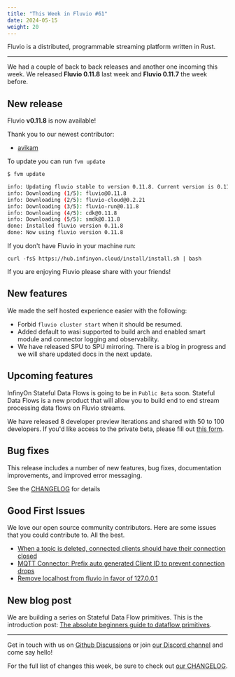 ```yaml
---
title: "This Week in Fluvio #61"
date: 2024-05-15
weight: 20
---
```

Fluvio is a distributed, programmable streaming platform written in Rust.

---

We had a couple of back to back releases and another one incoming this week. We released **Fluvio 0.11.8** last week and **Fluvio 0.11.7** the week before.

## New release
Fluvio **v0.11.8** is now available!

Thank you to our newest contributor:
- [avikam]

To update you can run `fvm update`

```bash
$ fvm update

info: Updating fluvio stable to version 0.11.8. Current version is 0.11.6.
info: Downloading (1/5): fluvio@0.11.8
info: Downloading (2/5): fluvio-cloud@0.2.21
info: Downloading (3/5): fluvio-run@0.11.8
info: Downloading (4/5): cdk@0.11.8
info: Downloading (5/5): smdk@0.11.8
done: Installed fluvio version 0.11.8
done: Now using fluvio version 0.11.8

```

If you don't have Fluvio in your machine run:

```
curl -fsS https://hub.infinyon.cloud/install/install.sh | bash
```

If you are enjoying Fluvio please share with your friends!

## New features

We made the self hosted experience easier with the following:

- Forbid `fluvio cluster start` when it should be resumed.
- Added default to wasi supported to build arch and enabled smart module and connector logging and observability.
- We have released SPU to SPU mirroring. There is a blog in progress and we will share updated docs in the next update.


## Upcoming features
InfinyOn Stateful Data Flows is going to be in `Public Beta` soon. Stateful Data Flows is a new product that will allow you to build end to end stream processing data flows on Fluvio streams.

We have released 8 developer preview iterations and shared with 50 to 100 developers. If you'd like access to the private beta, please fill out [this form].

## Bug fixes
This release includes a number of new features, bug fixes, documentation improvements, and improved error messaging.

See the [CHANGELOG](https://github.com/infinyon/fluvio/blob/v0.11.8/CHANGELOG.md) for details

## Good First Issues
We love our open source community contributors. Here are some issues that you could contribute to. All the best.

- [When a topic is deleted, connected clients should have their connection closed]
- [MQTT Connector: Prefix auto generated Client ID to prevent connection drops]
- [Remove localhost from fluvio in favor of 127.0.0.1]

## New blog post
We are building a series on Stateful Data Flow primitives. This is the introduction post: [The absolute beginners guide to dataflow primitives].

---

Get in touch with us on [Github Discussions] or join [our Discord channel] and come say hello!

For the full list of changes this week, be sure to check out [our CHANGELOG].

[Fluvio open source]: https://github.com/infinyon/fluvio
[our CHANGELOG]: https://github.com/infinyon/fluvio/blob/master/CHANGELOG.md
[our Discord channel]: https://discordapp.com/invite/bBG2dTz
[Github Discussions]: https://github.com/infinyon/fluvio/discussions

[avikam]: https://github.com/avikam

[this form]: https://infinyon.com/request/sdf-onboarding/

[CHANGELOG]: https://github.com/infinyon/fluvio/blob/v0.11.8/CHANGELOG.md

[When a topic is deleted, connected clients should have their connection closed]: https://github.com/infinyon/fluvio/issues/3836

[MQTT Connector: Prefix auto generated Client ID to prevent connection drops]: https://github.com/infinyon/fluvio/issues/3825

[Remove localhost from fluvio in favor of 127.0.0.1]: https://github.com/infinyon/fluvio/issues/3866

[The absolute beginners guide to dataflow primitives]: https://infinyon.com/blog/2024/04/dataflow-primitives-intro/